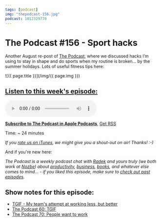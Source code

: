 ```yaml
---
tags: [podcast]
img: "thepodcast-156.jpg"
podcast: 1012329770
---
```


# The Podcast #156 - Sport hacks

Another August re-post of [The Podcast][p], where we discussed hacks I’m using to stay in shape and do sports when my routine is broken... by the summer holidays. Lots of useful fitness tips here:

<!--More-->

![{{ page.title }}](/img/{{ page.img }})

## [Listen to this week's episode:][e]

<audio controls>
<source src="https://files.nozbe.com/podcast/156.mp3" type="audio/mpeg">
</audio>

**[Subscribe to The Podcast in Apple Podcasts][i]**, [Get RSS][rss]

Time: ~ 24 minutes

*If you [rate us on iTunes][i], we might give you a shout-out on air! Thanks! :-)*

And if you're new here:

*The Podcast is a weekly podcast chat with [Radek][r] and yours truly (we both work at [Nozbe][n]) about [productivity](/productivity), [business](/business), [books](/books), and whatever else comes to mind… - if you liked this episode, make sure to [check out past episodes](/podcast).*

## Show notes for this episode:

  * [TGIF - My team's attempt at working less, but better](https://sliwinski.com/tgif/)
  * [The Podcast 60: TGIF](https://thepodcast.fm/episodes/60)
  * [The Podcast 70: People want to work](https://thepodcast.fm/70)



[y]: https://michael.gratis/thepodcastyt
[rss]: http://thepodcast.fm/episodes?format=RSS
[e]: http://thepodcast.fm/episodes/156

[p]: https://michael.gratis/thepodcastfm
[n]: https://nozbe.com/?a=mike
[r]: https://michael.gratis/radex
[i]: https://michael.gratis/thepodcast
[o]: https://michael.gratis/ipadonly

